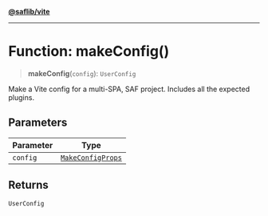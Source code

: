 [**@saflib/vite**](../index.md)

***

# Function: makeConfig()

> **makeConfig**(`config`): `UserConfig`

Make a Vite config for a multi-SPA, SAF project. Includes all the expected plugins.

## Parameters

| Parameter | Type |
| ------ | ------ |
| `config` | [`MakeConfigProps`](../interfaces/MakeConfigProps.md) |

## Returns

`UserConfig`
